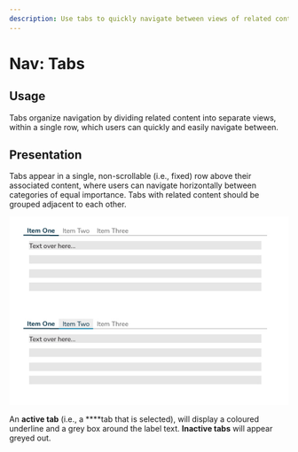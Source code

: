 ```yaml
---
description: Use tabs to quickly navigate between views of related content.
---
```


# Nav: Tabs

## Usage

Tabs organize navigation by dividing related content into separate views, within a single row, which users can quickly and easily navigate between.

## Presentation

Tabs appear in a single, non-scrollable \(i.e., fixed\) row above their associated content, where users can navigate horizontally between categories of equal importance. Tabs with related content should be grouped adjacent to each other.

![Fixed tabs display all tabs on one screen at a fixed width with equal spacing.](.gitbook/assets/nav-tabs.jpg)

An **active tab** \(i.e., a ****tab that is selected\), will display a coloured underline and a grey box around the label text. **Inactive tabs** will appear greyed out. 

